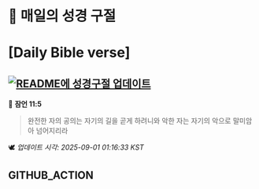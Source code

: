 # 🙏 매일의 성경 구절
# [Daily Bible verse]
## [![README에 성경구절 업데이트](https://github.com/DONGSUKA/first_test/actions/workflows/update-readme-bible.yml/badge.svg)](https://github.com/DONGSUKA/first_test/actions/workflows/update-readme-bible.yml)
<!-- START_BIBLE_VERSE -->
📖 **잠언 11:5**
> 완전한 자의 공의는 자기의 길을 곧게 하려니와 악한 자는 자기의 악으로 말미암아 넘어지리라

🕊️ _업데이트 시각: 2025-09-01 01:16:33 KST_
  <!-- END_BIBLE_VERSE -->
## GITHUB_ACTION
